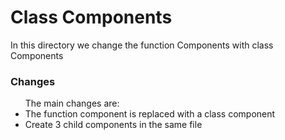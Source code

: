 <h1>Class Components</h1>

<p>In this directory we change the function Components with class Components

<h3>Changes</h3>
<ul>The main changes are:
    <li>The function component is replaced with a class component</li>
    <li>Create 3 child components in the same file</li>
</ul>